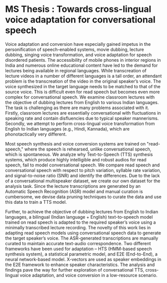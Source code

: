 # MS Thesis : Towards cross-lingual voice adaptation for conversational speech

Voice adaptation and conversion have especially gained impetus in the personification of speech-enabled systems, movie dubbing, lecture dubbing, singing voice transformation, and voice adaptation for speech disordered patients. The accessibility of mobile phones in interior regions in India and numerous online educational content have led to the demand for lectures being available in regional languages. While transcreation of lecture videos in a number of different languages is a tall order, an attendant problem is the transcreation of the video in the original speaker’s voice. The voice synthesized in the target language needs to be matched to that of the source voice. This is difficult even for read speech but becomes even more complex for conversational speech. We examine classroom lectures with the objective of dubbing lectures from English to various Indian languages. The task is challenging as there are many problems associated with it. Firstly, classroom lectures are essentially conversational with fluctuations in speaking rate and contain disfluencies due to typical speaker mannerisms. Secondly, we attempt to perform cross-lingual voice transformation from English to Indian languages (e.g., Hindi, Kannada), which are phonotactically very different.

Most speech synthesis and voice conversion systems are trained on "read- speech," where the speech is rehearsed, unlike conversational speech, which is spontaneous. We analyze why Text-to-Speech (TTS) synthesis systems, which produce highly intelligible and robust audios for read speech, fail to model conversational speech. We compare read speech and conversational speech with respect to pitch variation, syllable rate variation, and signal-to-noise ratio (SNR) and identify the differences. Due to the lack of a conversational multispeaker dataset, we create our own dataset for the analysis task. Since the lecture transcriptions are generated by an Automatic Speech Recognition (ASR) model and manual curation is cumbersome, we devise data pruning techniques to curate the data and use this data to train a TTS model.

Further, to achieve the objective of dubbing lectures from English to Indian languages, a bilingual (Indian language + English) text-to-speech model trained on read speech is adapted to the required speaker’s voice using a minimally transcribed lecture recording. The novelty of this work lies in adapting read speech models using conversational speech data to generate the target speaker’s voice. The ASR-generated transcriptions are manually curated to maintain accurate text-audio correspondence. Two different frameworks have been used for adaptation – HTS (HMM-based speech synthesis system), a statistical parametric model, and E2E (End-to-End), a neural network-based model. X-vectors are used as speaker embeddings in the E2E framework to enhance speaker characteristics. The analysis and findings pave the way for further exploration of conversational TTS, cross-lingual voice adaptation, and voice conversion in a low-resource scenario.
